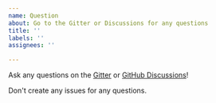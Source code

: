 ```yaml
---
name: Question
about: Go to the Gitter or Discussions for any questions
title: ''
labels: ''
assignees: ''

---
```


Ask any questions on the [Gitter](https://gitter.im/ghcups/community) or [GitHub Discussions](https://github.com/kakkun61/ghcups/discussions/)!

Don't create any issues for any questions.
